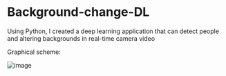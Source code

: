 # Background-change-DL
Using Python, I created a deep learning application that can detect people and altering backgrounds in real-time camera video


Graphical scheme:

![image](https://user-images.githubusercontent.com/84917985/221425931-e2bf3226-a111-4b57-9d4e-b9b72a8caf5b.png)
